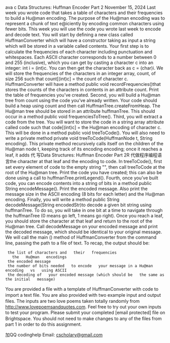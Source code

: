 ava c Data Structures: Huffman Encoder Part 2 November 15, 2024 Last week you wrote code that takes a table of characters and their frequencies to build a Hu@man encoding. The purpose of the Hu@man encoding was to represent a chunk of text e@iciently by encoding common characters using fewer bits. This week you will use the code you wrote last week to encode and decode text. You will start by deﬁning a new class called HuffmanConverter which will have a constructor taking as input a string which will be stored in a variable called contents. Your ﬁrst step is to calculate the frequencies of each character including punctuation and whitespaces. Each ASCII character corresponds to a number between 0 and 255 (inclusive), which you can get by casting a character c into an integer: int i = (int)c. You can then get the character back as c = (char)i. We will store the frequencies of the characters in an integer array, count, of size 256 such that count[(int)c] = the count of character c. HuffmanConverter will have a method public void recordFrequencies()that stores the counts of the characters in contents in an attribute count. Print the table of frequencies you’ve created. Second, you will build a Hu@man tree from count using the code you’ve already written. Your code should build a heap using count and then call HuffmanTree.createFromHeap. The Hu@man tree should be stored in an attribute huffmanTree. This should occur in a method public void frequenciesToTree(). Third, you will extract a code from the tree. You will want to store the code in a string array attribute called code such that code[(int)c] = the Hu@man encoding of character c. This will be done in a method public void treeToCode(). You will also need to write a private method private void treeToCode(HuffmanNode t, String encoding). This private method recursively calls itself on the children of the Hu@man node t, keeping track of its encoding encoding; once it reaches a leaf, it adds 代 写Data Structures: Huffman Encoder Part 2R 代做程序编程语言the character at that leaf and the encoding to code. In treeToCode(), ﬁrst set every element of code to the empty string "", then call treeToCode at the root of the Hu@man tree. Print the code you have created; this can also be done using a call to huffmanTree.printLegend(). Fourth, once you’ve built code, you can encode contents into a string of bits in a method public String encodeMessage(). Print the encoded message. Also print the message size in the ASCII encoding (8 bits for each letter) and the Hu@man encoding. Finally, you will write a method public String decodeMessage(String encodedStr)to decode a given bit string using huffmanTree. To do so, you will take in one bit at a time to navigate through the huffmanTree (0 means go left, 1 means go right). Once you reach a leaf, you should store the character at that leaf and return to the root of the Hu@man tree. Call decodeMessage on your encoded message and print the decoded message, which should be identical to your original message. We will call the main () method of HuffmanConverter from the command line, passing the path to a ﬁle of text. To recap, the output should be:

     the list of characters and   their   frequencies
       the   Hu@man   encodings
     the encoded message
     the number of bits needed   to encode   your message in a Hu@man encoding   vs   using ASCII
     the decoding of   your encoded message (which should be   the same as   the initial   message)
You are provided a ﬁle with a template of HuffmanConverter with code to import a text ﬁle. You are also provided with two example input and output ﬁles. The inputs are two love poems taken totally randomly from http://www.lovepoemsandquotes.com. Feel free to try out your own inputs to test your program. Please submit your completed [email protected] ﬁle on Brightspace. You should not need to make changes to any of the ﬁles from part 1 in order to do this assignment.

   加QQ codinghelp Email: cscholary@gmail.com
